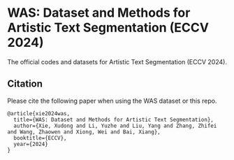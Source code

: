 # WAS: Dataset and Methods for Artistic Text Segmentation (ECCV 2024)
The official codes and datasets for Artistic Text Segmentation (ECCV 2024).

## Citation
Please cite the following paper when using the WAS dataset or this repo.

```
@article{xie2024was,
  title={WAS: Dataset and Methods for Artistic Text Segmentation},
  author={Xie, Xudong and Li, Yuzhe and Liu, Yang and Zhang, Zhifei and Wang, Zhaowen and Xiong, Wei and Bai, Xiang},
  booktitle={ECCV},
  year={2024}
}
```
